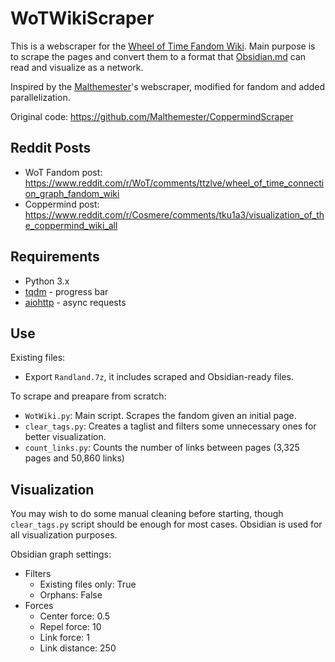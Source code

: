 # WoTWikiScraper
This is a webscraper for the [Wheel of Time Fandom Wiki](https://wot.fandom.com/wiki/A_beginning). Main purpose is to scrape the pages and convert them to a format that [Obsidian.md](https://obsidian.md/) can read and visualize as a network.

Inspired by the [Malthemester](https://github.com/Malthemester)'s webscraper, modified for fandom and added parallelization.

Original code: https://github.com/Malthemester/CoppermindScraper

## Reddit Posts
- WoT Fandom post: https://www.reddit.com/r/WoT/comments/ttzlve/wheel_of_time_connection_graph_fandom_wiki
- Coppermind post: https://www.reddit.com/r/Cosmere/comments/tku1a3/visualization_of_the_coppermind_wiki_all

## Requirements
- Python 3.x
- [tqdm](https://github.com/tqdm/tqdm) - progress bar
- [aiohttp](https://github.com/aio-libs/aiohttp) - async requests

## Use
Existing files:
- Export `Randland.7z`, it includes scraped and Obsidian-ready files.

To scrape and preapare from scratch:
- `WotWiki.py`: Main script. Scrapes the fandom given an initial page.
- `clear_tags.py`: Creates a taglist and filters some unnecessary ones for better visualization.
- `count_links.py`: Counts the number of links between pages (3,325 pages and 50,860 links)

## Visualization
You may wish to do some manual cleaning before starting, though `clear_tags.py` script should be enough for most cases. Obsidian is used for all visualization purposes.

Obsidian graph settings:
- Filters
  - Existing files only: True
  - Orphans: False
- Forces
  - Center force: 0.5
  - Repel force: 10
  - Link force: 1
  - Link distance: 250
